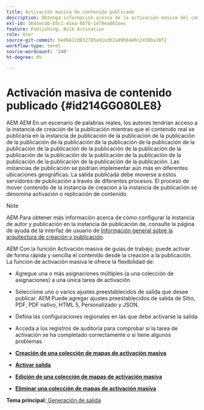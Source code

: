 ```yaml
---
title: Activación masiva de contenido publicado
description: Obtenga información acerca de la activación masiva del contenido publicado. AEM Obtenga información acerca de las ventajas de la función de activación masiva en las guías de.
exl-id: 3643ecab-b5c1-41ea-8b7b-1470ead63aec
feature: Publishing, Bulk Activation
role: User
source-git-commit: be06612d832785a91a3b2a89b84e0c2438ba30f2
workflow-type: tm+mt
source-wordcount: '240'
ht-degree: 0%

---
```


# Activación masiva de contenido publicado {#id214GG080LE8}

AEM AEM En un escenario de palabras reales, los autores tendrían acceso a la instancia de creación de la publicación mientras que el contenido real se publicaría en la instancia de publicación de la publicación de la publicación de la publicación de la publicación de la publicación de la publicación de la publicación de la publicación de la publicación de la publicación de la publicación de la publicación de la publicación de la publicación de la publicación de la publicación de la publicación de la publicación. Las instancias de publicación se podrían implementar aún más en diferentes ubicaciones geográficas. La salida publicada debe moverse a estos servidores de publicación a través de diferentes procesos. El proceso de mover contenido de la instancia de creación a la instancia de publicación se denomina activación o replicación de contenido.

>[!NOTE]
>
> AEM Para obtener más información acerca de cómo configurar la instancia de autor y publicación en la instancia de publicación de, consulte la página de ayuda de la interfaz de usuario de [Información general sobre la arquitectura de creación y publicación](https://experienceleague.adobe.com/docs/experience-manager-screens/user-guide/administering/author-publish/author-publish-architecture-overview.html?lang=en#prerequisites).

AEM Con la función Activación masiva de guías de trabajo, puede activar de forma rápida y sencilla el contenido desde la creación a la publicación. La función de activación masiva le ofrece la flexibilidad de:

- Agregue una o más asignaciones múltiples \(a una colección de asignaciones\) a una única tarea de activación

- Seleccione uno o varios ajustes preestablecidos de salida que desee publicar. AEM Puede agregar ajustes preestablecidos de salida de Sitio, PDF, PDF nativo, HTML 5, Personalizado y JSON.


- Defina las configuraciones regionales en las que debe activarse la salida

- Acceda a los registros de auditoría para comprobar si la tarea de activación se ha completado correctamente o si tiene algunos problemas


- **[Creación de una colección de mapas de activación masiva](conf-bulk-activation-create-map-collection.md)**

- **[Activar salida](conf-bulk-activation-publish-map-collection.md)**

- **[Edición de una colección de mapas de activación masiva](conf-bulk-activation-edit-map-collection.md)**

- **[Eliminar una colección de mapas de activación masiva](conf-bulk-activation-delete-map-collection.md)**


**Tema principal:**[ Generación de salida](generate-output.md)
